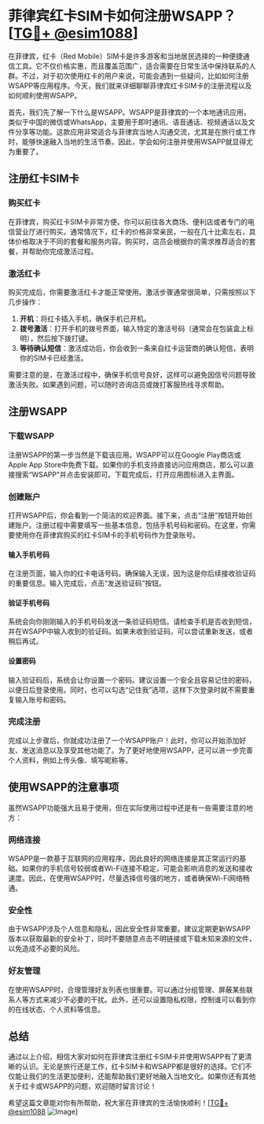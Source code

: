 # 菲律宾红卡SIM卡如何注册WSAPP？[[TG💪+ @esim1088](https://t.me/s/esim1088)]

在菲律宾，红卡（Red Mobile）SIM卡是许多游客和当地居民选择的一种便捷通信工具。它不仅价格实惠，而且覆盖范围广，适合需要在日常生活中保持联系的人群。不过，对于初次使用红卡的用户来说，可能会遇到一些疑问，比如如何注册WSAPP等应用程序。今天，我们就来详细聊聊菲律宾红卡SIM卡的注册流程以及如何顺利使用WSAPP。

首先，我们先了解一下什么是WSAPP。WSAPP是菲律宾的一个本地通讯应用，类似于中国的微信或WhatsApp，主要用于即时通讯、语音通话、视频通话以及文件分享等功能。这款应用非常适合与菲律宾当地人沟通交流，尤其是在旅行或工作时，能够快速融入当地的生活节奏。因此，学会如何注册并使用WSAPP就显得尤为重要了。

## 注册红卡SIM卡

### 购买红卡

在菲律宾，购买红卡SIM卡非常方便。你可以前往各大商场、便利店或者专门的电信营业厅进行购买。通常情况下，红卡的价格非常亲民，一般在几十比索左右，具体价格取决于不同的套餐和服务内容。购买时，店员会根据你的需求推荐适合的套餐，并帮助你完成激活过程。

### 激活红卡

购买完成后，你需要激活红卡才能正常使用。激活步骤通常很简单，只需按照以下几步操作：

1. **开机**：将红卡插入手机，确保手机已开机。
2. **拨号激活**：打开手机的拨号界面，输入特定的激活号码（通常会在包装盒上标明），然后按下拨打键。
3. **等待确认短信**：激活成功后，你会收到一条来自红卡运营商的确认短信，表明你的SIM卡已经激活。

需要注意的是，在激活过程中，确保手机信号良好，这样可以避免因信号问题导致激活失败。如果遇到问题，可以随时咨询店员或拨打客服热线寻求帮助。

## 注册WSAPP

### 下载WSAPP

注册WSAPP的第一步当然是下载该应用。WSAPP可以在Google Play商店或Apple App Store中免费下载。如果你的手机支持直接访问应用商店，那么可以直接搜索“WSAPP”并点击安装即可。下载完成后，打开应用图标进入主界面。

### 创建账户

打开WSAPP后，你会看到一个简洁的欢迎界面。接下来，点击“注册”按钮开始创建账户。注册过程中需要填写一些基本信息，包括手机号码和密码。在这里，你需要使用你在菲律宾购买的红卡SIM卡的手机号码作为登录账号。

#### 输入手机号码

在注册页面，输入你的红卡电话号码。确保输入无误，因为这是你后续接收验证码的重要信息。输入完成后，点击“发送验证码”按钮。

#### 验证手机号码

系统会向你刚刚输入的手机号码发送一条验证码短信。请检查手机是否收到短信，并在WSAPP中输入收到的验证码。如果未收到验证码，可以尝试重新发送，或者稍后再试。

#### 设置密码

输入验证码后，系统会让你设置一个密码。建议设置一个安全且容易记住的密码，以便日后登录使用。同时，也可以勾选“记住我”选项，这样下次登录时就不需要重复输入账号和密码。

### 完成注册

完成以上步骤后，你就成功注册了一个WSAPP账户！此时，你可以开始添加好友、发送消息以及享受其他功能了。为了更好地使用WSAPP，还可以进一步完善个人资料，例如上传头像、填写昵称等。

## 使用WSAPP的注意事项

虽然WSAPP功能强大且易于使用，但在实际使用过程中还是有一些需要注意的地方：

### 网络连接

WSAPP是一款基于互联网的应用程序，因此良好的网络连接是其正常运行的基础。如果你的手机信号较弱或者Wi-Fi连接不稳定，可能会影响消息的发送和接收速度。因此，在使用WSAPP时，尽量选择信号强的地方，或者确保Wi-Fi网络畅通。

### 安全性

由于WSAPP涉及个人信息和隐私，因此安全性非常重要。建议定期更新WSAPP版本以获取最新的安全补丁，同时不要随意点击不明链接或下载未知来源的文件，以免造成不必要的风险。

### 好友管理

在使用WSAPP时，合理管理好友列表也很重要。可以通过分组管理、屏蔽某些联系人等方式来减少不必要的干扰。此外，还可以设置隐私权限，控制谁可以看到你的在线状态、个人资料等信息。

## 总结

通过以上介绍，相信大家对如何在菲律宾注册红卡SIM卡并使用WSAPP有了更清晰的认识。无论是旅行还是工作，红卡SIM卡和WSAPP都是很好的选择。它们不仅能让我们的生活更加便利，还能帮助我们更好地融入当地文化。如果你还有其他关于红卡或WSAPP的问题，欢迎随时留言讨论！

希望这篇文章能对你有所帮助，祝大家在菲律宾的生活愉快顺利！[[TG💪+ @esim1088](https://t.me/s/esim1088) ![Image](https://i.postimg.cc/4NQfJmqS/Snipaste-2025-05-13-00-14-12.png)]